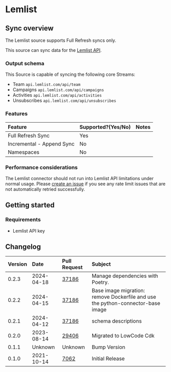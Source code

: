 # Lemlist

## Sync overview

The Lemlist source supports Full Refresh syncs only.

This source can sync data for the [Lemlist API](https://developer.lemlist.com/#introduction).

### Output schema

This Source is capable of syncing the following core Streams:

- Team `api.lemlist.com/api/team`
- Campaigns `api.lemlist.com/api/campaigns`
- Activities `api.lemlist.com/api/activities`
- Unsubscribes `api.lemlist.com/api/unsubscribes`

### Features

| Feature                   | Supported?\(Yes/No\) | Notes |
| :------------------------ | :------------------- | :---- |
| Full Refresh Sync         | Yes                  |       |
| Incremental - Append Sync | No                   |       |
| Namespaces                | No                   |       |

### Performance considerations

The Lemlist connector should not run into Lemlist API limitations under normal usage. Please [create an issue](https://github.com/airbytehq/airbyte/issues) if you see any rate limit issues that are not automatically retried successfully.

## Getting started

### Requirements

- Lemlist API key

## Changelog

| Version | Date       | Pull Request                                           | Subject         |
| :------ | :--------- | :----------------------------------------------------- | :-------------- |
| 0.2.3 | 2024-04-18 | [37186](https://github.com/airbytehq/airbyte/pull/37186) | Manage dependencies with Poetry. |
| 0.2.2 | 2024-04-15 | [37186](https://github.com/airbytehq/airbyte/pull/37186) | Base image migration: remove Dockerfile and use the python-connector-base image |
| 0.2.1 | 2024-04-12 | [37186](https://github.com/airbytehq/airbyte/pull/37186) | schema descriptions |
| 0.2.0 | 2023-08-14 | [29406](https://github.com/airbytehq/airbyte/pull/29406) | Migrated to LowCode Cdk |
| 0.1.1   | Unknown    | Unknown                                                | Bump Version             |
| 0.1.0   | 2021-10-14 | [7062](https://github.com/airbytehq/airbyte/pull/7062) | Initial Release          |
